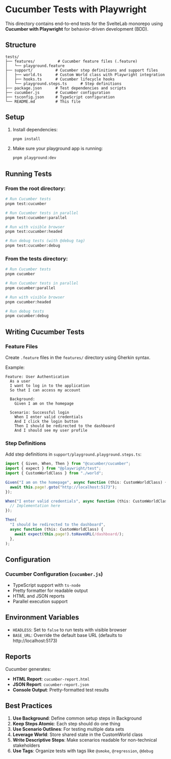 # Cucumber Tests with Playwright

This directory contains end-to-end tests for the SvelteLab monorepo using **Cucumber with Playwright** for behavior-driven development (BDD).

## Structure

```
tests/
├── features/          # Cucumber feature files (.feature)
│   └── playground.feature
├── support/          # Cucumber step definitions and support files
│   ├── world.ts      # Custom World class with Playwright integration
│   ├── hooks.ts      # Cucumber lifecycle hooks
│   └── playground.steps.ts      # Step definitions
├── package.json      # Test dependencies and scripts
├── cucumber.js       # Cucumber configuration
├── tsconfig.json     # TypeScript configuration
└── README.md         # This file
```

## Setup

1. Install dependencies:

   ```bash
   pnpm install
   ```

2. Make sure your playground app is running:
   ```bash
   pnpm playground:dev
   ```

## Running Tests

### From the root directory:

```bash
# Run Cucumber tests
pnpm test:cucumber

# Run Cucumber tests in parallel
pnpm test:cucumber:parallel

# Run with visible browser
pnpm test:cucumber:headed

# Run debug tests (with @debug tag)
pnpm test:cucumber:debug
```

### From the tests directory:

```bash
# Run Cucumber tests
pnpm cucumber

# Run Cucumber tests in parallel
pnpm cucumber:parallel

# Run with visible browser
pnpm cucumber:headed

# Run debug tests
pnpm cucumber:debug
```

## Writing Cucumber Tests

### Feature Files

Create `.feature` files in the `features/` directory using Gherkin syntax.

Example:

```gherkin
Feature: User Authentication
  As a user
  I want to log in to the application
  So that I can access my account

  Background:
    Given I am on the homepage

  Scenario: Successful login
    When I enter valid credentials
    And I click the login button
    Then I should be redirected to the dashboard
    And I should see my user profile
```

### Step Definitions

Add step definitions in `support/playground.playground.steps.ts`:

```typescript
import { Given, When, Then } from "@cucumber/cucumber";
import { expect } from "@playwright/test";
import { CustomWorldClass } from "./world";

Given("I am on the homepage", async function (this: CustomWorldClass) {
  await this.page!.goto("http://localhost:5173");
});

When("I enter valid credentials", async function (this: CustomWorldClass) {
  // Implementation here
});

Then(
  "I should be redirected to the dashboard",
  async function (this: CustomWorldClass) {
    await expect(this.page!).toHaveURL(/dashboard/);
  },
);
```

## Configuration

### Cucumber Configuration (`cucumber.js`)

- TypeScript support with `ts-node`
- Pretty formatter for readable output
- HTML and JSON reports
- Parallel execution support

## Environment Variables

- `HEADLESS`: Set to `false` to run tests with visible browser
- `BASE_URL`: Override the default base URL (defaults to http://localhost:5173)

## Reports

Cucumber generates:

- **HTML Report**: `cucumber-report.html`
- **JSON Report**: `cucumber-report.json`
- **Console Output**: Pretty-formatted test results

## Best Practices

1. **Use Background**: Define common setup steps in Background
2. **Keep Steps Atomic**: Each step should do one thing
3. **Use Scenario Outlines**: For testing multiple data sets
4. **Leverage World**: Store shared state in the CustomWorld class
5. **Write Descriptive Steps**: Make scenarios readable for non-technical stakeholders
6. **Use Tags**: Organize tests with tags like `@smoke`, `@regression`, `@debug`
